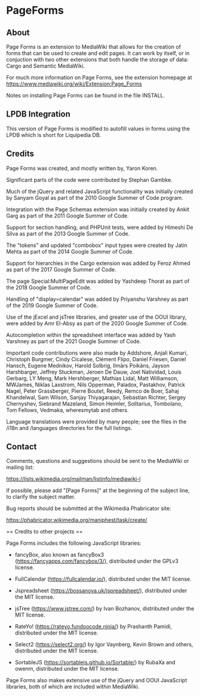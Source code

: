 # PageForms

## About

Page Forms is an extension to MediaWiki that allows for the
creation of forms that can be used to create and edit pages. It can
work by itself, or in conjuction with two other extensions that
both handle the storage of data: Cargo and Semantic MediaWiki.

For much more information on Page Forms, see the extension
homepage at https://www.mediawiki.org/wiki/Extension:Page_Forms

Notes on installing Page Forms can be found in the file INSTALL.

## LPDB Integration

This version of Page Forms is modified to autofill values in forms using the LPDB 
which is short for Liquipedia DB.

## Credits

Page Forms was created, and mostly written by, Yaron Koren.

Significant parts of the code were contributed by Stephan Gambke.

Much of the jQuery and related JavaScript functionality was initially
created by Sanyam Goyal as part of the 2010 Google Summer of Code
program.

Integration with the Page Schemas extension was initially created by
Ankit Garg as part of the 2011 Google Summer of Code.

Support for section handling, and PHPUnit tests, were added by Himeshi
De Silva as part of the 2013 Google Summer of Code.

The "tokens" and updated "combobox" input types were created by
Jatin Mehta as part of the 2014 Google Summer of Code.

Support for hierarchies in the Cargo extension was added by Feroz
Ahmed as part of the 2017 Google Summer of Code.

The page Special:MultiPageEdit was added by Yashdeep Thorat as part
of the 2018 Google Summer of Code.

Handling of "display=calendar" was added by Priyanshu Varshney as
part of the 2019 Google Summer of Code.

Use of the jExcel and jsTree libraries, and greater use of the
OOUI library, were added by Amr El-Absy as part of the 2020 Google
Summer of Code.

Autocompletion within the spreadsheet interface was added by Yash
Varshney as part of the 2021 Google Summer of Code.

Important code contributions were also made by Addshore, Anjali
Kumari, Christoph Burgmer, Cindy Cicalese, Clément Flipo, Daniel
Friesen, Daniel Hansch, Eugene Mednikov, Harold Solbrig, Ilmārs
Poikāns, Jayson Harshbarger, Jeffrey Stuckman, Jeroen De Dauw,
Joel Natividad, Louis Gerbarg, LY Meng, Mark Hershberger, Mathias
Lidal, Matt Williamson, MWJames, Niklas Laxstrom, Nils Opperman,
Paladox, Pastakhov, Patrick Nagel, Peter Grassberger, Pierre Boutet,
Reedy, Remco de Boer, Sahaj Khandelwal, Sam Wilson, Sanjay
Thiyagarajan, Sebastian Richter, Sergey Chernyshev, Siebrand
Mazeland, Simon Heimler, Solitarius, Tombolano, Tom Fellows,
Vedmaka, wheresmytab and others.

Language translations were provided by many people; see the files in
the /i18n and /languages directories for the full listings.

## Contact

Comments, questions and suggestions should be sent to the MediaWiki
or mailing list:

https://lists.wikimedia.org/mailman/listinfo/mediawiki-l

If possible, please add "[Page Forms]" at the beginning of the subject
line, to clarify the subject matter.

Bug reports should be submitted at the Wikimedia Phabricator site:

https://phabricator.wikimedia.org/maniphest/task/create/

== Credits to other projects ==

Page Forms includes the following JavaScript libraries:

* fancyBox, also known as fancyBox3 (https://fancyapps.com/fancybox/3/),
  distributed under the GPLv3 license.

* FullCalendar (https://fullcalendar.io/), distributed under the MIT
  license.

* Jspreadsheet (https://bossanova.uk/jspreadsheet/), distributed
  under the MIT license.

* jsTree (https://www.jstree.com/) by Ivan Bozhanov, distributed under
  the MIT license.

* RateYo! (https://rateyo.fundoocode.ninja/) by Prashanth Pamidi,
  distributed under the MIT license.

* Select2 (https://select2.org/) by Igor Vaynberg, Kevin Brown and
  others, distributed under the MIT license.

* SortableJS (https://sortablejs.github.io/Sortable/) by RubaXa and
  owenm, distributed under the MIT license.

Page Forms also makes extensive use of the jQuery and OOUI
JavaScript libraries, both of which are included within MediaWiki.